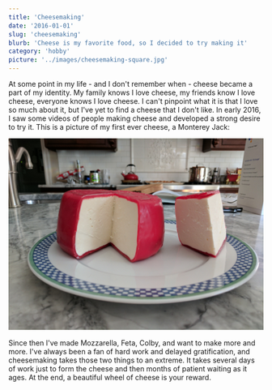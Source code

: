 ```yaml
---
title: 'Cheesemaking'
date: '2016-01-01'
slug: 'cheesemaking'
blurb: 'Cheese is my favorite food, so I decided to try making it'
category: 'hobby'
picture: '../images/cheesemaking-square.jpg'
---
```


At some point in my life - and I don't remember when - cheese became a part of my identity. My family knows I love cheese, my friends know I love cheese, everyone knows I love cheese. I can't pinpoint what it is that I love so much about it, but I've yet to find a cheese that I don't like. In early 2016, I saw some videos of people making cheese and developed a strong desire to try it. This is a picture of my first ever cheese, a Monterey Jack:

![My Cheese](../images/cheesemaking.jpg 'My Monterey Jack')

Since then I've made Mozzarella, Feta, Colby, and want to make more and more. I've always been a fan of hard work and delayed gratification, and cheesemaking takes those two things to an extreme. It takes several days of work just to form the cheese and then months of patient waiting as it ages. At the end, a beautiful wheel of cheese is your reward.
